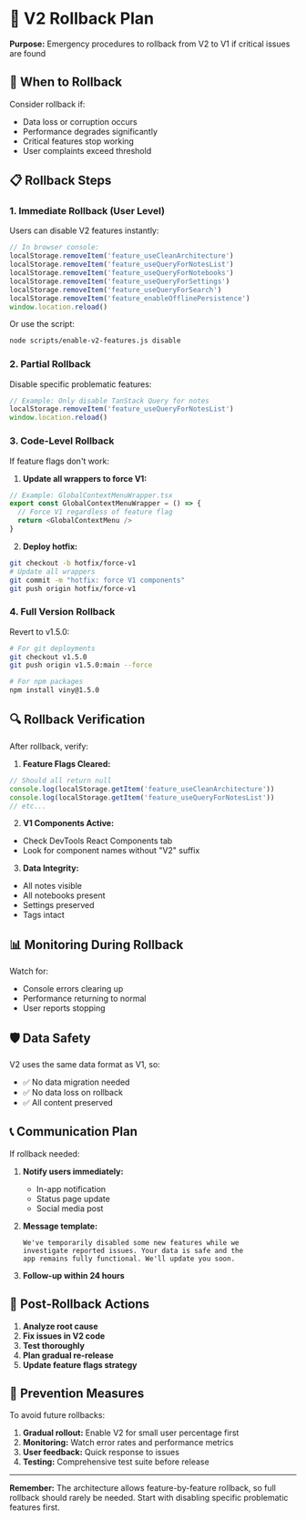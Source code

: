 # 🔄 V2 Rollback Plan

**Purpose:** Emergency procedures to rollback from V2 to V1 if critical issues are found

## 🚨 When to Rollback

Consider rollback if:

- Data loss or corruption occurs
- Performance degrades significantly
- Critical features stop working
- User complaints exceed threshold

## 📋 Rollback Steps

### 1. **Immediate Rollback (User Level)**

Users can disable V2 features instantly:

```javascript
// In browser console:
localStorage.removeItem('feature_useCleanArchitecture')
localStorage.removeItem('feature_useQueryForNotesList')
localStorage.removeItem('feature_useQueryForNotebooks')
localStorage.removeItem('feature_useQueryForSettings')
localStorage.removeItem('feature_useQueryForSearch')
localStorage.removeItem('feature_enableOfflinePersistence')
window.location.reload()
```

Or use the script:

```bash
node scripts/enable-v2-features.js disable
```

### 2. **Partial Rollback**

Disable specific problematic features:

```javascript
// Example: Only disable TanStack Query for notes
localStorage.removeItem('feature_useQueryForNotesList')
window.location.reload()
```

### 3. **Code-Level Rollback**

If feature flags don't work:

1. **Update all wrappers to force V1:**

```typescript
// Example: GlobalContextMenuWrapper.tsx
export const GlobalContextMenuWrapper = () => {
  // Force V1 regardless of feature flag
  return <GlobalContextMenu />
}
```

2. **Deploy hotfix:**

```bash
git checkout -b hotfix/force-v1
# Update all wrappers
git commit -m "hotfix: force V1 components"
git push origin hotfix/force-v1
```

### 4. **Full Version Rollback**

Revert to v1.5.0:

```bash
# For git deployments
git checkout v1.5.0
git push origin v1.5.0:main --force

# For npm packages
npm install viny@1.5.0
```

## 🔍 Rollback Verification

After rollback, verify:

1. **Feature Flags Cleared:**

```javascript
// Should all return null
console.log(localStorage.getItem('feature_useCleanArchitecture'))
console.log(localStorage.getItem('feature_useQueryForNotesList'))
// etc...
```

2. **V1 Components Active:**

- Check DevTools React Components tab
- Look for component names without "V2" suffix

3. **Data Integrity:**

- All notes visible
- All notebooks present
- Settings preserved
- Tags intact

## 📊 Monitoring During Rollback

Watch for:

- Console errors clearing up
- Performance returning to normal
- User reports stopping

## 🛡️ Data Safety

V2 uses the same data format as V1, so:

- ✅ No data migration needed
- ✅ No data loss on rollback
- ✅ All content preserved

## 📞 Communication Plan

If rollback needed:

1. **Notify users immediately:**
   - In-app notification
   - Status page update
   - Social media post

2. **Message template:**

   ```
   We've temporarily disabled some new features while we
   investigate reported issues. Your data is safe and the
   app remains fully functional. We'll update you soon.
   ```

3. **Follow-up within 24 hours**

## 🔧 Post-Rollback Actions

1. **Analyze root cause**
2. **Fix issues in V2 code**
3. **Test thoroughly**
4. **Plan gradual re-release**
5. **Update feature flags strategy**

## 🎯 Prevention Measures

To avoid future rollbacks:

1. **Gradual rollout:** Enable V2 for small user percentage first
2. **Monitoring:** Watch error rates and performance metrics
3. **User feedback:** Quick response to issues
4. **Testing:** Comprehensive test suite before release

---

**Remember:** The architecture allows feature-by-feature rollback, so full rollback should rarely be needed. Start with disabling specific problematic features first.
